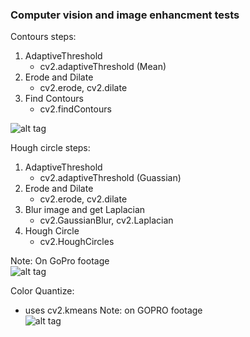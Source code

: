 ### Computer vision and image enhancment tests

Contours steps:
 1. AdaptiveThreshold
     - cv2.adaptiveThreshold (Mean)
 2. Erode and Dilate 
     - cv2.erode, cv2.dilate
 3. Find Contours 
     - cv2.findContours  
 
![alt tag](https://github.com/arvpUofA/vision_temp/blob/master/screenshots/blobdetect.png)

Hough circle steps:
 1. AdaptiveThreshold
     - cv2.adaptiveThreshold (Guassian)
 2. Erode and Dilate 
     - cv2.erode, cv2.dilate
 3. Blur image and get Laplacian 
     - cv2.GaussianBlur, cv2.Laplacian
 4. Hough Circle  
     - cv2.HoughCircles  

 Note: On GoPro footage  
![alt tag](https://github.com/arvpUofA/vision_temp/blob/master/screenshots/houghcircle.png)

Color Quantize:
  - uses cv2.kmeans 
  Note: on GOPRO footage  
![alt tag](https://github.com/arvpUofA/vision_temp/blob/master/screenshots/kmeansGoPro.png)
